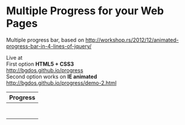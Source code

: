 # Multiple Progress for your Web Pages
Multiple progress bar, based on http://workshop.rs/2012/12/animated-progress-bar-in-4-lines-of-jquery/

Live at </br>
First option <b>HTML5 + CSS3</b></br>
http://bgdos.github.io/progress </br>
Second option works on <b>IE animated</b></br>
http://bgdos.github.io/progress/demo-2.html 
<div>
<!DOCTYPE HTML>
<html>
<head>
    <title>Multiple Progress Bars</title>
    <meta http-equiv="cache-control" content="no-cache">
    <meta name="viewport" content="width=device-width, initial-scale=1" />
    <meta charset="UTF-8" />
    <link href="css/style.css" rel="stylesheet">
    <script src="js/jquery.min.js"></script>
    <script src="js/progress.js"></script>
    <script src="js/funciones.js"></script>
</head>
    <body onload="progress()">
    <table  class="prod-status" onload="progress()">
      <thead>
        <tr>
        <th>Progress</th>
        </tr>
      </thead>
      <!--[if lte IE 9]>
      </table>
      <div class="old_ie_wrapper">
        <table style=border-top:none;margin-top:0px;  class="prod-status"><!-- -->
      <tbody>
        <tr>
          <td><div id="progress"><div></div></div>
          </td>
        </tr>
        <tr>
          <td><div id="progress"><div></div></div>
          </td>
        </tr>
        <tr>
          <td><div id="progress"><div></div></div>
          </td>
        </tr>
        <tr>
          <td><div id="progress"><div></div></div>
          </td>
        </tr>
        <tr>
          <td><div id="progress"><div></div></div>
          </td>
        </tr>
        <tr>
          <td><div id="progress"><div></div></div>
          </td>
        </tr>
        <tr>
          <td><div id="progress"><div></div></div>
          </td>
        </tr>
     </tbody>
    </table>
</body>
</html>
</div>
